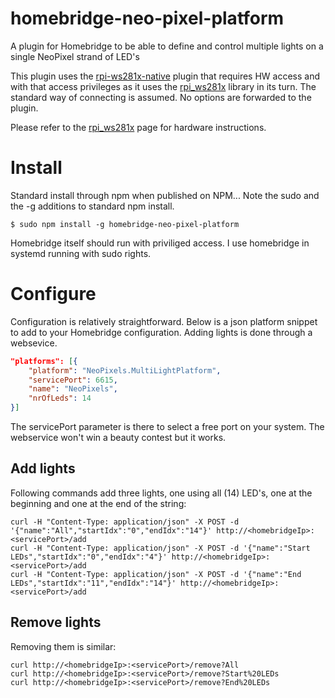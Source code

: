 # homebridge-neo-pixel-platform
A plugin for Homebridge to be able to define and control multiple lights on a single NeoPixel strand of LED's

This plugin uses the [rpi-ws281x-native](https://www.npmjs.com/package/rpi-ws281x-native) plugin that requires HW access and with that access privileges as it uses the [rpi_ws281x](https://github.com/jgarff/rpi_ws281x) library in its turn. The standard way of connecting is assumed. No options are forwarded to the plugin.

Please refer to the [rpi_ws281x](https://github.com/jgarff/rpi_ws281x) page for hardware instructions.

# Install
Standard install through npm when published on NPM... Note the sudo and the -g additions to standard npm install.
```console
$ sudo npm install -g homebridge-neo-pixel-platform
```
Homebridge itself should run with priviliged access. I use homebridge in systemd running with sudo rights.

# Configure
Configuration is relatively straightforward. Below is a json platform snippet to add to your Homebridge configuration. Adding lights is done through a websevice.

```json
"platforms": [{
    "platform": "NeoPixels.MultiLightPlatform",
    "servicePort": 6615,
    "name": "NeoPixels",
    "nrOfLeds": 14
}]
```
The servicePort parameter is there to select a free port on your system. The webservice won't win a beauty contest but it works.

## Add lights
Following commands add three lights, one using all (14) LED's, one at the beginning and one at the end of the string:
```console
curl -H "Content-Type: application/json" -X POST -d '{"name":"All","startIdx":"0","endIdx":"14"}' http://<homebridgeIp>:<servicePort>/add
curl -H "Content-Type: application/json" -X POST -d '{"name":"Start LEDs","startIdx":"0","endIdx":"4"}' http://<homebridgeIp>:<servicePort>/add
curl -H "Content-Type: application/json" -X POST -d '{"name":"End LEDs","startIdx":"11","endIdx":"14"}' http://<homebridgeIp>:<servicePort>/add
```

## Remove lights
Removing them is similar:
```console
curl http://<homebridgeIp>:<servicePort>/remove?All
curl http://<homebridgeIp>:<servicePort>/remove?Start%20LEDs
curl http://<homebridgeIp>:<servicePort>/remove?End%20LEDs
```
